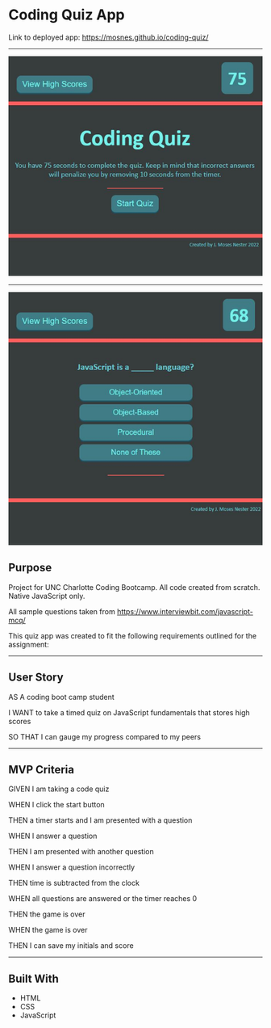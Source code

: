 # Coding Quiz App

Link to deployed app: https://mosnes.github.io/coding-quiz/

---

![Title Page of Quiz](./assets/images/Screenshot2.JPG)

---

![Example Question Page](./assets/images/Screenshot1.JPG)


## Purpose
Project for UNC Charlotte Coding Bootcamp.
All code created from scratch.
Native JavaScript only.

All sample questions taken from https://www.interviewbit.com/javascript-mcq/

This quiz app was created to fit the following requirements outlined for the assignment:

---


## User Story
AS A coding boot camp student

I WANT to take a timed quiz on JavaScript fundamentals that stores high scores

SO THAT I can gauge my progress compared to my peers

---

## MVP Criteria
GIVEN I am taking a code quiz

WHEN I click the start button

THEN a timer starts and I am presented with a question

WHEN I answer a question

THEN I am presented with another question

WHEN I answer a question incorrectly

THEN time is subtracted from the clock

WHEN all questions are answered or the timer reaches 0

THEN the game is over

WHEN the game is over

THEN I can save my initials and score

---

## Built With
* HTML
* CSS
* JavaScript